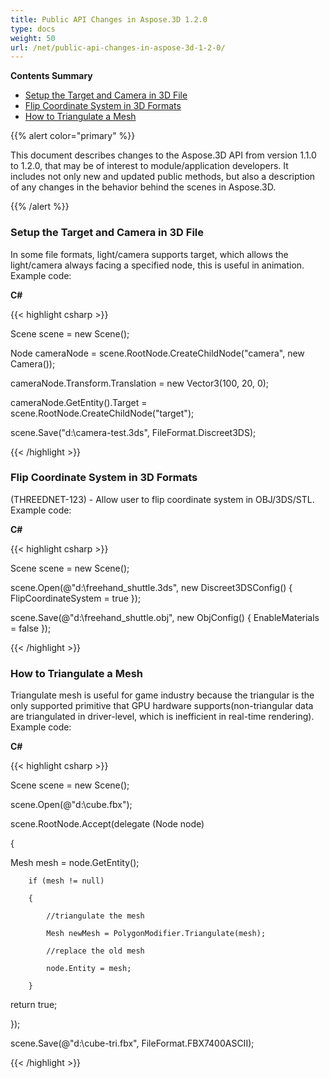 ```yaml
---
title: Public API Changes in Aspose.3D 1.2.0
type: docs
weight: 50
url: /net/public-api-changes-in-aspose-3d-1-2-0/
---
```


**Contents Summary**

- [Setup the Target and Camera in 3D File](#PublicAPIChangesinAspose.3D1.2.0-SetuptheTargetandCamerain3DFile)
- [Flip Coordinate System in 3D Formats](#PublicAPIChangesinAspose.3D1.2.0-FlipCoordinateSystemin3DFormats)
- [How to Triangulate a Mesh](#PublicAPIChangesinAspose.3D1.2.0-HowtoTriangulateaMesh)

{{% alert color="primary" %}} 

This document describes changes to the Aspose.3D API from version 1.1.0 to 1.2.0, that may be of interest to module/application developers. It includes not only new and updated public methods, but also a description of any changes in the behavior behind the scenes in Aspose.3D.

{{% /alert %}} 
### **Setup the Target and Camera in 3D File**
In some file formats, light/camera supports target, which allows the light/camera always facing a specified node, this is useful in animation. Example code:

**C#**

{{< highlight csharp >}}

 Scene scene = new Scene();

Node cameraNode = scene.RootNode.CreateChildNode("camera", new Camera());

cameraNode.Transform.Translation = new Vector3(100, 20, 0);

cameraNode.GetEntity().Target = scene.RootNode.CreateChildNode("target");

scene.Save("d:\\camera-test.3ds", FileFormat.Discreet3DS);

{{< /highlight >}}

### **Flip Coordinate System in 3D Formats**
(THREEDNET-123) - Allow user to flip coordinate system in OBJ/3DS/STL. Example code:

**C#**

{{< highlight csharp >}}

 Scene scene = new Scene();

scene.Open(@"d:\freehand_shuttle.3ds", new Discreet3DSConfig() {  FlipCoordinateSystem = true });

scene.Save(@"d:\freehand_shuttle.obj", new ObjConfig() { EnableMaterials = false });

{{< /highlight >}}

### **How to Triangulate a Mesh**
Triangulate mesh is useful for game industry because the triangular is the only supported primitive that GPU hardware supports(non-triangular data are triangulated in driver-level, which is inefficient in real-time rendering). Example code:

**C#**

{{< highlight csharp >}}

 Scene scene = new Scene();

 scene.Open(@"d:\\cube.fbx");

 scene.RootNode.Accept(delegate (Node node)

 {

   Mesh mesh = node.GetEntity<Mesh>();

        if (mesh != null)

        {

            //triangulate the mesh

            Mesh newMesh = PolygonModifier.Triangulate(mesh);

            //replace the old mesh

            node.Entity = mesh;

        }

   return true;

  });

 scene.Save(@"d:\cube-tri.fbx", FileFormat.FBX7400ASCII);

{{< /highlight >}}

